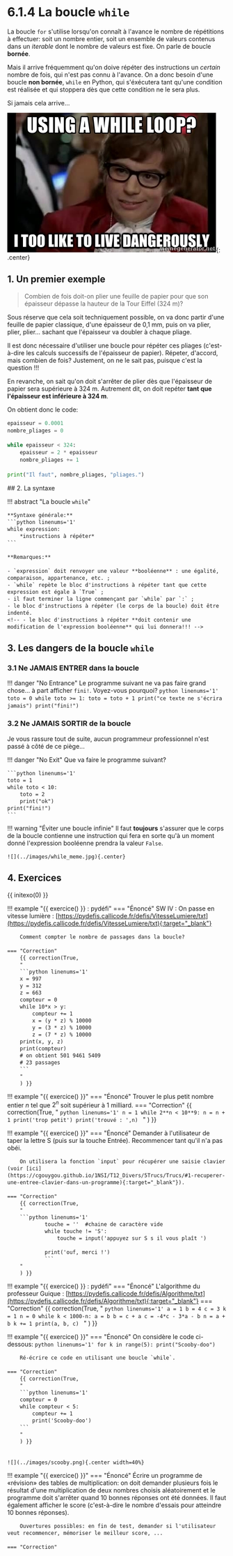 # 6.1.4 La boucle `while`

La boucle `for` s'utilise lorsqu'on connaît à l'avance le nombre de répétitions à effectuer: soit un nombre entier, soit un ensemble de valeurs contenus dans un *iterable* dont le nombre de valeurs est fixe. On parle de boucle **bornée**.

Mais il arrive fréquemment qu'on doive répéter des instructions un *certain* nombre de fois, qui n'est pas connu à l'avance. On a donc besoin d'une boucle **non bornée**, `while` en Python,  qui s'éxécutera tant qu'une condition est réalisée et qui stoppera dès que cette condition ne le sera plus.

Si jamais cela arrive...

![](../images/danger.jpg){: .center} 


## 1. Un premier exemple

> Combien de fois doit-on plier une feuille de papier pour que son épaisseur dépasse la hauteur de la Tour Eiffel (324 m)?

Sous réserve que cela soit techniquement possible, on va donc partir d'une feuille de papier classique, d'une épaisseur de 0,1 mm, puis on va plier, plier, plier... sachant que l'épaisseur va doubler à chaque pliage.

Il est donc nécessaire d'utiliser une boucle pour répéter ces pliages (c'est-à-dire les calculs successifs de l'épaisseur de papier). Répeter, d'accord, mais combien de fois? Justement, on ne le sait pas, puisque c'est la question !!!

En revanche, on sait qu'on doit s'arrêter de plier dès que l'épaisseur de papier sera supérieure à 324 m. Autrement dit, on doit repéter **tant que l'épaisseur est inférieure à 324 m**.

On obtient donc le code:

```python linenums='1'
epaisseur = 0.0001
nombre_pliages = 0

while epaisseur < 324:
    epaisseur = 2 * epaisseur
    nombre_pliages += 1

print("Il faut", nombre_pliages, "pliages.")
```

## 2. La syntaxe

!!! abstract "La boucle `while`"

    **Syntaxe générale:**
    ```python linenums='1'
    while expression:
        *instructions à répéter*
    ```
    
    **Remarques:**

    - `expression` doit renvoyer une valeur **booléenne** : une égalité, comparaison, appartenance, etc. ;
    - `while` repète le bloc d'instructions à répéter tant que cette expression est égale à `True` ;
    - il faut terminer la ligne commençant par `while` par `:` ;
    - le bloc d'instructions à répéter (le corps de la boucle) doit être indenté.
    <!-- - le bloc d'instructions à répéter **doit contenir une modification de l'expression booléenne** qui lui donnera!!! -->


## 3. Les dangers de la boucle `while`


### 3.1 Ne JAMAIS ENTRER dans la boucle

!!! danger "No Entrance"
    Le programme suivant ne va pas faire grand chose... à part afficher `fini!`. Voyez-vous pourquoi?
    ```python linenums='1'
    toto = 0
    while toto >= 1:
        toto = toto + 1
        print("ce texte ne s'écrira jamais")
    print("fini!")
    ```
    

### 3.2 Ne JAMAIS SORTIR de la boucle

Je vous rassure tout de suite, aucun programmeur professionnel n'est passé à côté de ce piège...

!!! danger "No Exit"
    Que va faire le programme suivant?

    ```python linenums='1'
    toto = 1
    while toto < 10:
        toto = 2
        print("ok")
    print("fini!")
    ```

!!! warning "Éviter une boucle infinie"
    Il faut **toujours** s'assurer que le corps de la boucle contienne une instruction qui fera en sorte qu'à un moment donné l'expression booléenne prendra la valeur `False`.

    ![](../images/while_meme.jpg){.center} 


## 4. Exercices

{{ initexo(0) }}
        
    
!!! example "{{ exercice() }} : pydéfi"
    === "Énoncé" 
        SW IV : On passe en vitesse lumière : [https://pydefis.callicode.fr/defis/VitesseLumiere/txt](https://pydefis.callicode.fr/defis/VitesseLumiere/txt){:target="_blank"} 

        Comment compter le nombre de passages dans la boucle?

    === "Correction" 
        {{ correction(True, 
        "
        ```python linenums='1'
        x = 997
        y = 312
        z = 663
        compteur = 0
        while 10*x > y:
            compteur += 1
            x = (y * z) % 10000
            y = (3 * z) % 10000
            z = (7 * z) % 10000
        print(x, y, z)
        print(compteur)
        # on obtient 501 9461 5409
        # 23 passages
        ```
        "
        ) }}
        
        
        
!!! example "{{ exercice() }}"
    === "Énoncé"
        Trouver le plus petit nombre entier $n$ tel que $2^n$ soit supérieur à 1 milliard.
    === "Correction" 
        {{ correction(True, 
        "
        ```python linenums='1'
        n = 1
        while 2**n < 10**9:
            n = n + 1
            print('trop petit')
        print('trouvé : ',n)
        ```
        "
        ) }}
        
        
       

!!! example "{{ exercice() }}"
    === "Énoncé"
        Demander à l'utilisateur de taper la lettre S (puis sur la touche Entrée). Recommencer tant qu'il n'a pas obéi.

        On utilisera la fonction `input` pour récupérer une saisie clavier (voir [ici](https://cgouygou.github.io/1NSI/T12_Divers/5Trucs/Trucs/#1-recuperer-une-entree-clavier-dans-un-programme){:target="_blank"}).

    === "Correction" 
        {{ correction(True, 
        "
        ```python linenums='1'
                touche = ''  #chaine de caractère vide
                while touche != 'S':
                    touche = input('appuyez sur S s il vous plaît ')

                print('ouf, merci !')
                ```
        "
        ) }}
                
        
       

!!! example "{{ exercice() }} : pydéfi"
    === "Énoncé"
        L'algorithme du professeur Guique : [https://pydefis.callicode.fr/defis/Algorithme/txt](https://pydefis.callicode.fr/defis/Algorithme/txt){:target="_blank"} 
    === "Correction" 
    {{ correction(True, 
        "
        ```python linenums='1'
        a = 1
        b = 4
        c = 3
        k = 1
        n = 0
        while k < 1000-n:
            a = b
            b = c + a
            c = -4*c - 3*a - b
            n = a + b
            k += 1
        print(a, b, c)
        ```
        "
        ) }}
        
        
        

!!! example "{{ exercice() }}"
    === "Énoncé" 
        On considère le code ci-dessous:
        ```python linenums='1'
        for k in range(5):
            print("Scooby-doo")
        ```
        
        Ré-écrire ce code en utilisant une boucle `while`.

    === "Correction" 
        {{ correction(True, 
        "
        ```python linenums='1'
        compteur = 0
        while compteur < 5:
            compteur += 1
            print('Scooby-doo')
        ```
        "
        ) }}
        

    ![](../images/scooby.png){.center width=40%} 


!!! example "{{ exercice() }}"
    === "Énoncé" 
        Écrire un programme de «révision» des tables de multiplication: on doit demander plusieurs fois le résultat d'une multiplication de deux nombres choisis aléatoirement et le programme doit s'arrêter quand 10 bonnes réponses ont été données. Il faut également afficher le score (c'est-à-dire le nombre d'essais pour atteindre 10 bonnes réponses).

        Ouvertures possibles: en fin de test, demander si l'utilisateur veut recommencer, mémoriser le meilleur score, ...

    === "Correction" 